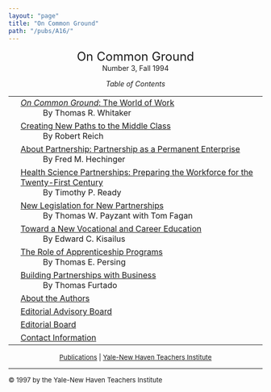```yaml
---
layout: "page"
title: "On Common Ground"
path: "/pubs/A16/"
---
```

<main>
<center><font size="+2">On Common Ground
</font><br/>
Number 3, Fall 1994<p>
<i>Table of Contents</i></p></center><p>
<table>
<tbody><tr valign="top"><td align="right">
</td><td><a href="whitaker3.html"><i>On Common Ground</i>: The World of Work
</a><br/>
<font color="white" style="visibility:hidden;">______</font>By Thomas R. Whitaker
</td></tr><tr valign="top"><td align="right">
</td><td><a href="reich.html">Creating New Paths to the Middle Class</a><br/>
<font color="white" style="visibility:hidden;">______</font>By Robert Reich
</td></tr><tr valign="top"><td align="right">
</td><td><a href="hechinger3.html">About Partnership: Partnership as a
Permanent Enterprise</a><br/>
<font color="white" style="visibility:hidden;">______</font>By Fred M. Hechinger
</td></tr><tr valign="top"><td align="right">
</td><td><a href="ready.html">Health Science Partnerships: Preparing the
Workforce for the Twenty-First Century
</a><br/>
<font color="white" style="visibility:hidden;">______</font>By Timothy P. Ready
</td></tr><tr valign="top"><td align="right">
</td><td><a href="payzant.html">New Legislation for New Partnerships
</a><br/>
<font color="white" style="visibility:hidden;">______</font>By Thomas W. Payzant with Tom Fagan
</td></tr><tr valign="top"><td align="right">
</td><td><a href="kisailus3.html">Toward a New Vocational and Career Education
</a><br/>
<font color="white" style="visibility:hidden;">______</font>By Edward C. Kisailus
</td></tr><tr valign="top"><td align="right">
</td><td><a href="persing.html">The Role of Apprenticeship Programs
</a><br/>
<font color="white" style="visibility:hidden;">______</font>By Thomas E. Persing
</td></tr><tr valign="top"><td align="right">
</td><td><a href="furtado3.html">Building Partnerships with Business
</a><br/>
<font color="white" style="visibility:hidden;">______</font>By Thomas Furtado
</td></tr><tr valign="top"><td align="right">
</td><td><a href="aboutauth3.html">
About the Authors
</a>
</td></tr><tr valign="top"><td align="right">
</td><td><a href="eaboard3.html">Editorial Advisory Board </a>
</td></tr><tr valign="top"><td align="right">
</td><td><a href="eboard3.html">
Editorial Board</a>
</td></tr><tr valign="top"><td align="right">
</td><td><a href="contact3.html">
Contact Information</a>
</td></tr></tbody></table>
</p>
<center><font size="-1"><a href="..\">Publications</a> | 
<a href="..\..\">Yale-New Haven Teachers
Institute</a></font></center>
<hr/>
<font size="-1">
© 1997 by the Yale-New Haven Teachers Institute
</font>
</main>